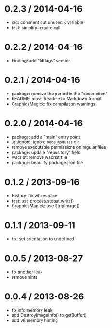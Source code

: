 
0.2.3 / 2014-04-16
==================

  * src: comment out unused `s` variable
  * test: simplify require call

0.2.2 / 2014-04-16
==================

  * binding: add "ldflags" section

0.2.1 / 2014-04-16
==================

  * package: remove the period in the "description"
  * README: move Readme to Markdown format
  * GraphicsMagick: fix compilation warnings

0.2.0 / 2014-04-16
==================

  * package: add a "main" entry point
  * .gitignore: ignore `node_modules` dir
  * remove executable permissions on regular files
  * package: update "repository" field
  * wscript: remove wscript file
  * package: beautify package.json file

0.1.2 / 2013-09-16
==================

  * History: fix whitespace
  * test: use process.stdout.write()
  * GraphicsMagick: use StripImage()

0.1.1 / 2013-09-11
==================

  * fix: set orientation to undefined

0.0.5 / 2013-08-27
==================

  * fix another leak
  * remove hints

0.0.4 / 2013-08-26
==================

  * fix info memory leak
  * add DestroyImageInfo() to getBuffer()
  * add v8 memory hinting
